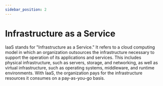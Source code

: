 ```yaml
---
sidebar_position: 2
---
```


# Infrastructure as a Service

IaaS stands for "Infrastructure as a Service." It refers to a cloud computing model in which an organization outsources the infrastructure necessary to support the operation of its applications and services. This includes physical infrastructure, such as servers, storage, and networking, as well as virtual infrastructure, such as operating systems, middleware, and runtime environments. With IaaS, the organization pays for the infrastructure resources it consumes on a pay-as-you-go basis.